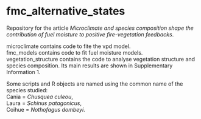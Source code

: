 # fmc_alternative_states

Repository for the article *Microclimate and species composition shape the contribution of fuel
moisture to positive fire-vegetation feedbacks*.

microclimate contains code to fite the vpd model.  
fmc_models contains code to fit fuel moisture models.  
vegetation_structure contains the code to analyse vegetation structure and species composition. Its main results are shown in Supplementary Information 1.  

Some scripts and R objects are named using the common name of the species studied:  
Cania = *Chusquea culeou*,   
Laura = *Schinus patagonicus*,  
Coihue = *Nothofagus dombeyi*.
